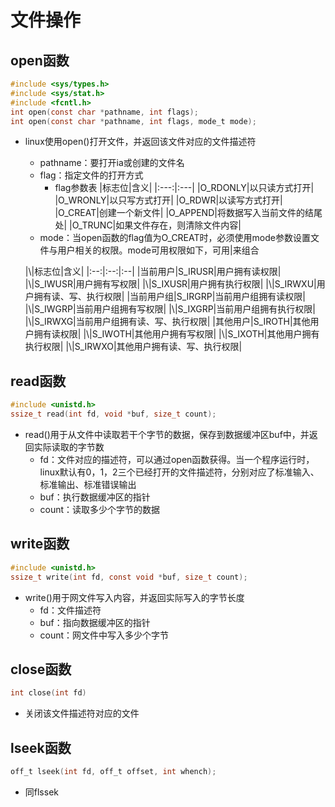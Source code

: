 <!--
 * @Author: youngjam
 * @Date: 2020-07-02 09:31:30
 * @LastEditTime: 2020-07-02 10:36:20
 * @Description: 
 * @logs: 
--> 
# 文件操作
## open函数
```c
#include <sys/types.h>
#include <sys/stat.h>
#include <fcntl.h>
int open(const char *pathname, int flags);
int open(const char *pathname, int flags, mode_t mode);
```
* linux使用open()打开文件，并返回该文件对应的文件描述符
  * pathname：要打开ia或创建的文件名
  * flag：指定文件的打开方式
    * flag参数表
    |标志位|含义|
    |:---:|:---|
    |O_RDONLY|以只读方式打开|
    |O_WRONLY|以只写方式打开|
    |O_RDWR|以读写方式打开|
    |O_CREAT|创建一个新文件|
    |O_APPEND|将数据写入当前文件的结尾处|
    |O_TRUNC|如果文件存在，则清除文件内容|
  * mode：当open函数的flag值为O_CREAT时，必须使用mode参数设置文件与用户相关的权限。mode可用权限如下，可用|来组合
  
  |\\|标志位|含义|
  |:--:|:--:|:--|
  |当前用户|S_IRUSR|用户拥有读权限|
  |\\|S_IWUSR|用户拥有写权限|
  |\\|S_IXUSR|用户拥有执行权限|
  |\\|S_IRWXU|用户拥有读、写、执行权限|
  |当前用户组|S_IRGRP|当前用户组拥有读权限|
  |\\|S_IWGRP|当前用户组拥有写权限|
  |\\|S_IXGRP|当前用户组拥有执行权限|
  |\\|S_IRWXG|当前用户组拥有读、写、执行权限|
  |其他用户|S_IROTH|其他用户拥有读权限|
  |\\|S_IWOTH|其他用户拥有写权限|
  |\\|S_IXOTH|其他用户拥有执行权限|
  |\\|S_IRWXO|其他用户拥有读、写、执行权限|
## read函数
```c
#include <unistd.h>
ssize_t read(int fd, void *buf, size_t count);
```
* read()用于从文件中读取若干个字节的数据，保存到数据缓冲区buf中，并返回实际读取的字节数
  * fd：文件对应的描述符，可以通过open函数获得。当一个程序运行时，linux默认有0，1，2三个已经打开的文件描述符，分别对应了标准输入、标准输出、标准错误输出
  * buf：执行数据缓冲区的指针
  * count：读取多少个字节的数据
## write函数
```c
#include <unistd.h>
ssize_t write(int fd, const void *buf, size_t count);
```
* write()用于网文件写入内容，并返回实际写入的字节长度
  * fd：文件描述符
  * buf：指向数据缓冲区的指针
  * count：网文件中写入多少个字节
## close函数
```c
int close(int fd)
```
* 关闭该文件描述符对应的文件
## lseek函数
```c
off_t lseek(int fd, off_t offset, int whench);
```
* 同flssek